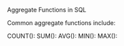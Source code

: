 Aggregate Functions in SQL

Common aggregate functions include:

COUNT():
SUM(): 
AVG(): 
MIN(): 
MAX(): 
